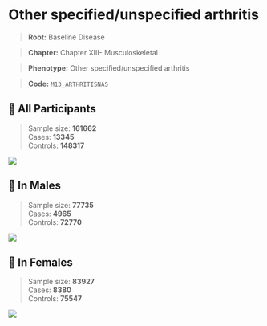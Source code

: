 # Other specified/unspecified arthritis

> **Root:** Baseline Disease  

> **Chapter:** Chapter XIII- Musculoskeletal  

> **Phenotype:** Other specified/unspecified arthritis  

> **Code:** `M13_ARTHRITISNAS`

## 🧪 All Participants  
> Sample size: **161662**  
> Cases: **13345**  
> Controls: **148317**
<img src="/Disease/Figures/ALL/Incidence/M13_ARTHRITISNAS.png"/>
<CsvTable src="/public/Disease/Data/ALL/Incidence/COX_M13_ARTHRITISNAS.csv" label="🔍 View full results" />

## 👨 In Males  
> Sample size: **77735**  
> Cases: **4965**  
> Controls: **72770**
<img src="/Disease/Figures/Male/Incidence/M13_ARTHRITISNAS.png"/>
<CsvTable src="/public/Disease/Data/Male/Incidence/COX_M13_ARTHRITISNAS.csv" label="🔍 View full results" />

## 👩 In Females  
> Sample size: **83927**  
> Cases: **8380**  
> Controls: **75547**
<img src="/Disease/Figures/Female/Incidence/M13_ARTHRITISNAS.png"/>
<CsvTable src="/public/Disease/Data/Female/Incidence/COX_M13_ARTHRITISNAS.csv" label="🔍 View full results" />
